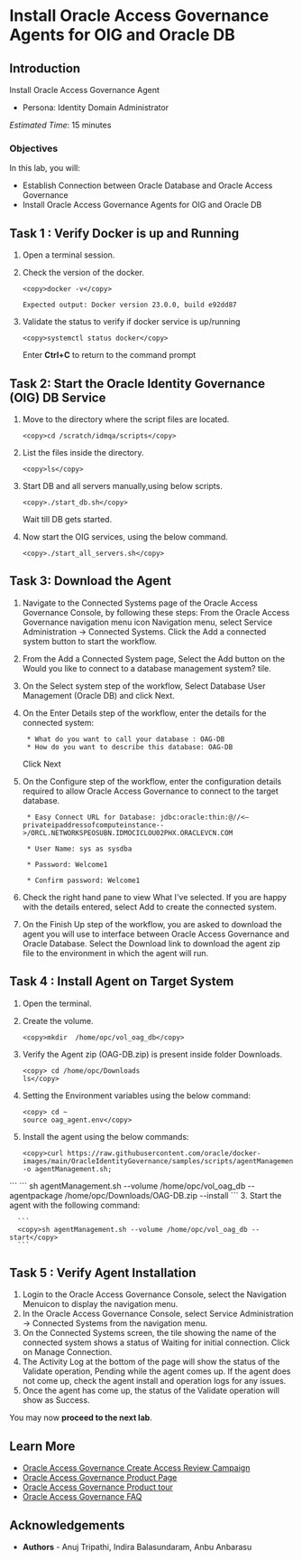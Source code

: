 # Install Oracle Access Governance Agents for OIG and Oracle DB

## Introduction

Install Oracle Access Governance Agent 


* Persona: Identity Domain Administrator


*Estimated Time*: 15 minutes


### Objectives

In this lab, you will:
* Establish Connection between Oracle Database and Oracle Access Governance 
* Install Oracle Access Governance Agents for OIG and Oracle DB

## Task 1 : Verify Docker is up and Running 

1. Open a terminal session. 


2. Check the version of the docker.

    ```
    <copy>docker -v</copy>
    ```

    ```
    Expected output: Docker version 23.0.0, build e92dd87
    ```
    

3. Validate the status to verify if docker service is up/running

    ```
    <copy>systemctl status docker</copy>
    ```


     Enter **Ctrl+C** to return to the command prompt

## Task 2: Start the Oracle Identity Governance (OIG) DB Service

1. Move to the directory where the script files are located.
     
    ```
    <copy>cd /scratch/idmqa/scripts</copy>
    ```


2. List the files inside the directory.

    ```
    <copy>ls</copy>
    ```


3. Start DB and all servers manually,using below scripts.

    ```
    <copy>./start_db.sh</copy>
    ```
    Wait till DB gets started.

4. Now start the OIG services, using the below command.

    ```
    <copy>./start_all_servers.sh</copy>
    ```


## Task 3: Download the Agent

1. Navigate to the Connected Systems page of the Oracle Access Governance Console, by following these steps:
  From the Oracle Access Governance navigation menu icon Navigation menu, select Service Administration → Connected Systems.
  Click the Add a connected system button to start the workflow.

2. From the Add a Connected System page, Select the Add button on the Would you like to connect to a database management system? tile.

3. On the Select system step of the workflow, Select Database User Management (Oracle DB) and click Next.

  4. On the Enter Details step of the workflow, enter the details for the connected system:

          * What do you want to call your database : OAG-DB
          * How do you want to describe this database: OAG-DB

      Click Next

  5. On the Configure step of the workflow, enter the configuration details required to allow Oracle Access Governance to connect to the target database.

          * Easy Connect URL for Database: jdbc:oracle:thin:@//<—privateipaddressofcomputeinstance-->/ORCL.NETWORKSPEOSUBN.IDMOCICLOU02PHX.ORACLEVCN.COM

          * User Name: sys as sysdba

          * Password: Welcome1

          * Confirm password: Welcome1


  6. Check the right hand pane to view What I've selected. If you are happy with the details entered, select Add to create the connected system.

  7. On the Finish Up step of the workflow, you are asked to download the agent you will use to interface between Oracle Access Governance and Oracle Database. Select the Download link to download the agent zip file to the environment in which the agent will run.

## Task 4 : Install Agent on Target System


1. Open the terminal.

2. Create the volume.

    ```
    <copy>mkdir  /home/opc/vol_oag_db</copy>
     ``` 

  


3. Verify the Agent zip (OAG-DB.zip) is present inside folder Downloads.

    ```
    <copy> cd /home/opc/Downloads
    ls</copy>
     ``` 

  

4. Setting the Environment variables using the below command:

    ```
    <copy> cd ~
    source oag_agent.env</copy>
     ``` 
 

2. Install the agent using the below commands:


     ```
    <copy>curl https://raw.githubusercontent.com/oracle/docker-images/main/OracleIdentityGovernance/samples/scripts/agentManagement.sh -o agentManagement.sh; 
  </copy>
     ```  
     ```
    <copy>sh agentManagement.sh --volume /home/opc/vol_oag_db --agentpackage /home/opc/Downloads/OAG-DB.zip --install 
  </copy>
     ``` 
3. Start the agent with the following command: 

      ```
      <copy>sh agentManagement.sh --volume /home/opc/vol_oag_db --start</copy>
      ``` 

## Task 5 : Verify Agent Installation 

1. Login to the Oracle Access Governance Console, select the Navigation Menuicon to display the navigation menu. 
2. In the Oracle Access Governance Console, select Service Administration → Connected Systems from the navigation menu.
3. On the Connected Systems screen, the tile showing the name of the connected system shows a status of Waiting for initial connection. Click on Manage Connection. 
4. The Activity Log at the bottom of the page will show the status of the Validate operation, Pending while the agent comes up. If the agent does not come up, check the agent install and operation logs for any issues.
5. Once the agent has come up, the status of the Validate operation will show as Success.


  You may now **proceed to the next lab**. 

## Learn More

* [Oracle Access Governance Create Access Review Campaign](https://docs.oracle.com/en/cloud/paas/access-governance/pdapg/index.html)
* [Oracle Access Governance Product Page](https://www.oracle.com/security/cloud-security/access-governance/)
* [Oracle Access Governance Product tour](https://www.oracle.com/webfolder/s/quicktours/paas/pt-sec-access-governance/index.html)
* [Oracle Access Governance FAQ](https://www.oracle.com/security/cloud-security/access-governance/faq/)

## Acknowledgements
* **Authors** - Anuj Tripathi, Indira Balasundaram, Anbu Anbarasu 
